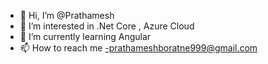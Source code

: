 - 👋 Hi, I’m @Prathamesh
- 👀 I’m interested in .Net Core , Azure Cloud
- 🌱 I’m currently learning Angular
- 📫 How to reach me -prathameshboratne999@gmail.com

<!---
Buntzz/Buntzz is a ✨ special ✨ repository because its `README.md` (this file) appears on your GitHub profile.
You can click the Preview link to take a look at your changes.
--->
